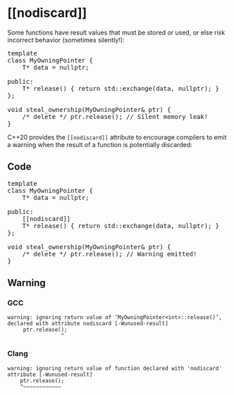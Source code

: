 \[[nodiscard]]
===============

Some functions have result values that must be stored or used, or else
risk incorrect behavior (sometimes silently!):

<pre lang="cpp">
template <typename T>
class MyOwningPointer {
    T* data = nullptr;

public:
    T* release() { return std::exchange(data, nullptr); }
};

void steal_ownership(MyOwningPointer& ptr) {
    /* delete */ ptr.release(); // Silent memory leak!
}
</pre>

C++20 provides the `[[nodiscard]]` attribute to encourage compilers to
emit a warning when the result of a function is potentially discarded:

Code
----

<pre lang="cpp">
template <typename T>
class MyOwningPointer {
    T* data = nullptr;

public:
    [[nodiscard]]
    T* release() { return std::exchange(data, nullptr); }
};

void steal_ownership(MyOwningPointer<int>& ptr) {
    /* delete */ ptr.release(); // Warning emitted!
}
</pre>

Warning
-------

### GCC

    warning: ignoring return value of ‘MyOwningPointer<int>::release()’, declared with attribute nodiscard [-Wunused-result]
         ptr.release();
                     ^

### Clang

    warning: ignoring return value of function declared with 'nodiscard' attribute [-Wunused-result]
        ptr.release();
        ^~~~~~~~~~~~~
